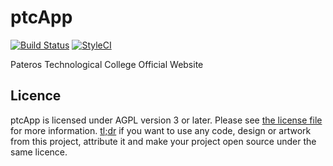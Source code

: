 ptcApp
=======

[![Build Status](https://travis-ci.org/cMaroon/ptcApp.svg?branch=master)](https://travis-ci.org/cMaroon/ptcApp) [![StyleCI](https://github.styleci.io/repos/135825118/shield)](https://github.styleci.io/repos/135825118)

Pateros Technological College Official Website

Licence
-------

ptcApp is licensed under AGPL version 3 or later. Please see [the license file](LICENCE) for more information. [tl;dr](https://tldrlegal.com/license/gnu-affero-general-public-license-v3-(agpl-3.0)) if you want to use any code, design or artwork from this project, attribute it and make your project open source under the same licence.
